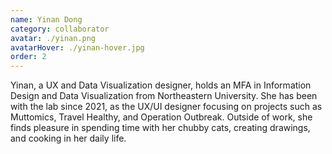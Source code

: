 ```yaml
---
name: Yinan Dong
category: collaborator
avatar: ./yinan.png
avatarHover: ./yinan-hover.jpg
order: 2
---
```


Yinan, a UX and Data Visualization designer, holds an MFA in Information Design and Data Visualization from Northeastern University. She has been with the lab since 2021, as the UX/UI designer focusing on projects such as Muttomics, Travel Healthy, and Operation Outbreak. Outside of work, she finds pleasure in spending time with her chubby cats, creating drawings, and cooking in her daily life.
